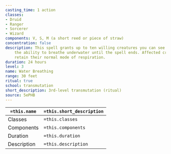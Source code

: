 ```yaml
---
casting_time: 1 action
classes:
- Druid
- Ranger
- Sorcerer
- Wizard
components: V, S, M (a short reed or piece of straw)
concentration: false
description: This spell grants up to ten willing creatures you can see within range
    the ability to breathe underwater until the spell ends. Affected creatures also
    retain their normal mode of respiration.
duration: 24 hours
level: 3
name: Water Breathing
range: 30 feet
ritual: true
school: transmutation
short_description: 3rd-level transmutation (ritual)
source: 5ePHB
---
```


| `=this.name` | `=this.short_description` |
| ------------ | ------------------------- |
| Classes      | `=this.classes`           |
| Components   | `=this.components`        |
| Duration     | `=this.duration`          |
| Description  | `=this.description`       |